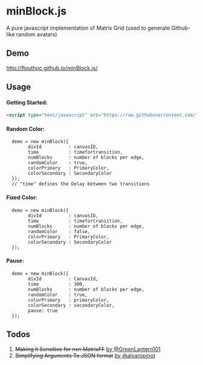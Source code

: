 # minBlock.js
A pure javascript implementation of Matrix Grid (used to generate Github-like random avatars)


## Demo
http://flouthoc.github.io/minBlock.js/

## Usage
#### Getting Started:
```html
<script type="text/javascript" src="https://raw.githubusercontent.com/flouthoc/minBlock.js/master/minBlock.js"></script>
```

#### Random Color:
```
  demo = new minBlock({
        divId          : canvasID,
        time           : timefortransition,
        numBlocks      : number of blocks per edge,
        randomColor    : true,
        colorPrimary   : PrimaryColor,
        colorSecondary : SecondaryColor
  });
  // "time" defines the Delay between two transitions
```

#### Fixed Color:
```
  demo = new minBlock({
        divId          : canvasID,
        time           : timefortransition,
        numBlocks      : number of blocks per edge,
        randomColor    : false,
        colorPrimary   : PrimaryColor,
        colorSecondary : SecondaryColor
  });
```

#### Pause:
```
  demo = new minBlock({
        divId          : CanvasId,
        time           : 300,
        numBlocks      : number of blocks per edge,
        randomColor    : true,
        colorPrimary   : primaryColor,
        colorSecondary : secondaryColor,
        pause: true
  });
```

## Todos
1. ~~Making it Sensitive for nxn MatrixFF~~ [by @GreenLantern101](https://github.com/GreenLantern101)
2. ~~Simplifying Arguments To JSON format~~ [by @alvaropinot](https://github.com/alvaropinot)
